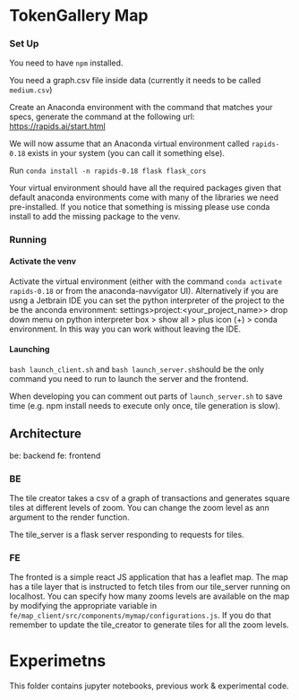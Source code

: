 # TokenGallery Map 
### Set Up
You need to have `npm` installed.

You need a graph.csv file inside data (currently it needs to be called `medium.csv`)

Create an Anaconda environment with the command that matches your specs, generate the command at the following url:
https://rapids.ai/start.html

We will now assume that an Anaconda virtual environment called `rapids-0.18` exists in your system (you can call it something else).

Run `conda install -n rapids-0.18 flask flask_cors`

Your virtual environment should have all the required packages given that default anaconda environments come with many of
the libraries we need pre-installed. If you notice that something is missing please use conda install to add the missing 
package to the venv.
### Running
#### Activate the venv
Activate the virtual environment (either with the command `conda activate rapids-0.18` or from the anaconda-navvigator UI). 
Alternatively if you are usng a Jetbrain IDE you can set the python interpreter of the project to the be the anconda environment: settings>project:<your_project_name>> drop down menu on python interpreter box > show all > plus icon (+) > conda environment. In this way you can work without leaving the IDE.
#### Launching
`bash launch_client.sh` and `bash launch_server.sh`should be the only command you need to run to launch the server 
and the frontend.

When developing you can comment out parts of `launch_server.sh` to save time (e.g. npm install needs to execute only once,
tile generation is slow).

## Architecture
be: backend
fe: frontend
### BE
The tile creator takes a csv of a graph of transactions and generates square tiles at different levels of zoom.
You can change the zoom level as ann argument to the render function.

The tile_server is a flask server responding to requests for tiles. 

### FE
The fronted is a simple react JS application that has a leaflet map.
The map has a tile layer that is instructed to fetch tiles from our tile_server running on localhost.
You can specify how many zooms levels are available on the map by modifying the appropriate 
variable in `fe/map_client/src/components/mymap/configurations.js`.
If you do that remember to update the tile_creator to generate tiles for all the zoom levels.

# Experimetns
This folder contains jupyter notebooks, previous work & experimental code.
